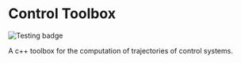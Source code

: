 # Control Toolbox

![Testing badge](https://github.com/tschmoderer/control-toolbox/actions/workflows/cmake.yml/badge.svg)

A c++ toolbox for the computation of trajectories of control systems.
